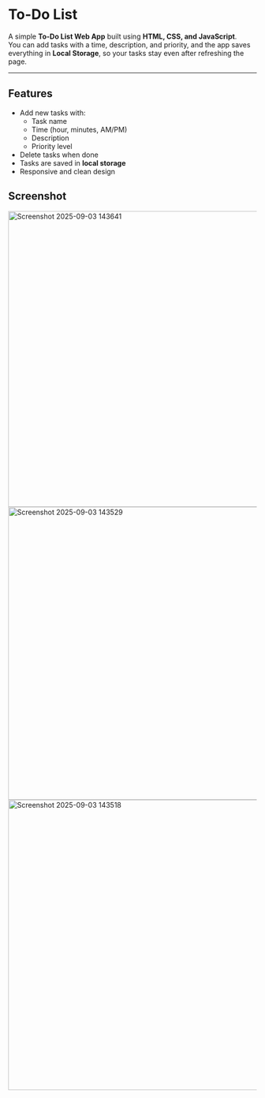 #  To-Do List

A simple **To-Do List Web App** built using **HTML, CSS, and JavaScript**.  
You can add tasks with a time, description, and priority, and the app saves everything in **Local Storage**, so your tasks stay even after refreshing the page.

---

##  Features
- Add new tasks with:
  - Task name
  - Time (hour, minutes, AM/PM)
  - Description
  - Priority level
- Delete tasks when done
- Tasks are saved in **local storage**
- Responsive and clean design

## Screenshot
<img width="1364" height="600" alt="Screenshot 2025-09-03 143641" src="https://github.com/user-attachments/assets/6a0ca919-0ee6-43f4-9d43-1aa9d89f1777" />
<img width="1365" height="594" alt="Screenshot 2025-09-03 143529" src="https://github.com/user-attachments/assets/8e096280-5fae-48b5-84a9-8920232b50bf" />
<img width="1365" height="589" alt="Screenshot 2025-09-03 143518" src="https://github.com/user-attachments/assets/a14bf08e-8c8d-47a1-8ddf-3988968c3a69" />

